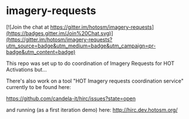 imagery-requests
================

[![Join the chat at https://gitter.im/hotosm/imagery-requests](https://badges.gitter.im/Join%20Chat.svg)](https://gitter.im/hotosm/imagery-requests?utm_source=badge&utm_medium=badge&utm_campaign=pr-badge&utm_content=badge)

This repo was set up to do coordination of Imagery Requests for HOT Activations but...


There's also work on a tool "HOT Imagery requests coordination service" currently to be found here:

https://github.com/candela-it/hirc/issues?state=open

and running (as a first iteration demo) here: http://hirc.dev.hotosm.org/
 
